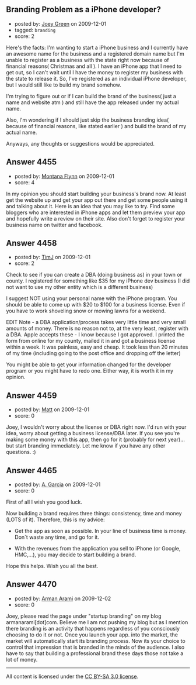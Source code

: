 ## Branding Problem as a iPhone developer?

- posted by: [Joey Green](https://stackexchange.com/users/-1/1154-joey-green) on 2009-12-01
- tagged: `branding`
- score: 2

Here's the facts:
I'm wanting to start a iPhone business and I currently have an awesome name for the business and a registered domain name but I'm unable to register as a business with the state right now because of financial reasons( Christmas and all ). I have an iPhone app that I need to get out, so I can't wait until I have the money to register my business with the state to release it. So, I've registered as an individual iPhone developer, but I would still like to build my brand somehow.

I'm trying to figure out or if I can build the brand of the business( just a name and website atm ) and still have the app released under my actual name. 

Also, I'm wondering if I should just skip the business branding idea( because of financial reasons, like stated earlier ) and build the brand of my actual name.

Anyways, any thoughts or suggestions would be appreciated.




## Answer 4455

- posted by: [Montana Flynn](https://stackexchange.com/users/-1/1646-montana-flynn) on 2009-12-01
- score: 4

In my opinion you should start building your business's brand now.  At least get the website up and get your app out there and get some people using it and talking about it.   Here is an idea that you may like to try.   Find some bloggers who are interested in iPhone apps and let them preview your app and hopefully write a review on their site.   Also don't forget to register your business name on twitter and facebook.   


## Answer 4458

- posted by: [TimJ](https://stackexchange.com/users/-1/1172-timj) on 2009-12-01
- score: 2

Check to see if you can create a DBA (doing business as) in your town or county.  I registered for something like $35 for my iPhone dev business (I did not want to use my other entity which is a different business)

I suggest NOT using your personal name with the iPhone program.  You should be able to come up with $20 to $100 for a business license.  Even if you have to work shoveling snow or mowing lawns for a weekend.


EDIT
Note - a DBA application/process takes very little time and very small amounts of money.  There is no reason not to, at the very least, register with a DBA.  Apple accepts these - I know because I got approved.  I printed the form from online for my county, mailed it in and got a business license within a week.  It was painless, easy and cheap.  It took less than 20 minutes of my time (including going to the post office and dropping off the letter)

You might be able to get your information changed for the developer program or you might have to redo one.  Either way, it is worth it in my opinion.  


## Answer 4459

- posted by: [Matt](https://stackexchange.com/users/-1/1653-matt) on 2009-12-01
- score: 0

Joey, I wouldn't worry about the license or DBA right now. I'd run with your idea, worry about getting a business license/DBA later. If you see you're making some money with this app, then go for it (probably for next year)... but start branding immediately. Let me know if you have any other questions. :)


## Answer 4465

- posted by: [A. Garcia](https://stackexchange.com/users/-1/1659-a-garcia) on 2009-12-01
- score: 0

First of all I wish you good luck. 

Now building a brand requires three things: consistency, time and money (LOTS of it). Therefore, this is my advice:

- Get the app as soon as possible. In your line of business time is money. Don´t waste any time, and go for it. 

- With the revenues from the application you sell to iPhone (or Google, HMC,...), you may decide to start building a brand.

Hope this helps. Wish you all the best.
 




## Answer 4470

- posted by: [Arman Arami](https://stackexchange.com/users/-1/425-arman-arami) on 2009-12-02
- score: 0

Joey, please read the page under "startup branding" on my blog armanarami[dot]com. Believe me I am not pushing my blog but as I mention there branding is an activity that happens regardless of you consciously choosing to do it or not. Once you launch your app. into the market, the market will automatically start its branding process. Now its your choice to control that impression that is branded in the minds of the audience. I also have to say that building a professional brand these days those not take a lot of money.



---

All content is licensed under the [CC BY-SA 3.0 license](https://creativecommons.org/licenses/by-sa/3.0/).
